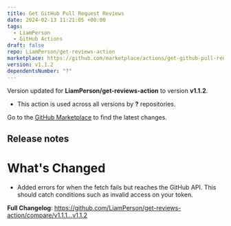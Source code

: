 ```yaml
---
title: Get GitHub Pull Request Reviews
date: 2024-02-13 11:21:05 +00:00
tags:
  - LiamPerson
  - GitHub Actions
draft: false
repo: LiamPerson/get-reviews-action
marketplace: https://github.com/marketplace/actions/get-github-pull-request-reviews
version: v1.1.2
dependentsNumber: "?"
---
```



Version updated for **LiamPerson/get-reviews-action** to version **v1.1.2**.
- This action is used across all versions by **?** repositories.

Go to the [GitHub Marketplace](https://github.com/marketplace/actions/get-github-pull-request-reviews) to find the latest changes.

## Release notes

# What's Changed
- Added errors for when the fetch fails but reaches the GitHub API. This should catch conditions such as invalid access on your token.

**Full Changelog**: https://github.com/LiamPerson/get-reviews-action/compare/v1.1.1...v1.1.2

